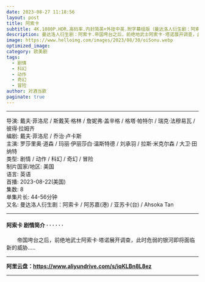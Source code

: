 ```yaml
---
date: 2023-08-27 11:18:56
layout: post
title: 阿索卡
subtitle: 4K.1080P.HDR.高码率.内封简英+外挂中英.附字幕组版（曼达洛人衍生剧：阿索卡）
description: 曼达洛人衍生剧：阿索卡.帝国垮台之后，前绝地武士阿索卡·塔诺展开调查，此时危弱的银河即将面临新的威胁...
image: https://www.helloimg.com/images/2023/08/30/oiSonu.webp
optimized_image: 
category: 欧美剧
tags:
  - 剧情
  - 科幻
  - 动作
  - 奇幻
  - 冒险
author: 对酒当歌
paginate: true
---
```


---

导演: 戴夫·菲洛尼 / 斯戴芙·格林 / 詹妮弗·盖辛格 / 格塔·帕特尔 / 瑞克·法穆易瓦 / 彼得·拉姆齐  
编剧: 戴夫·菲洛尼 / 乔治·卢卡斯  
主演: 罗莎里奥·道森 / 玛丽·伊丽莎白·温斯特德 / 刘承羽 / 拉斯·米克尔森 / 大卫·田纳特  
类型: 剧情 / 动作 / 科幻 / 奇幻 / 冒险  
制片国家/地区: 美国  
语言: 英语  
首播: 2023-08-22(美国)  
集数: 8  
单集片长: 44-56分钟  
又名: 曼达洛人衍生剧：阿索卡 / 阿苏嘉(港) / 亚苏卡(台) / Ahsoka Tan  

---

#### 阿索卡 剧情简介 · · · · · ·

　　帝国垮台之后，前绝地武士阿索卡·塔诺展开调查，此时危弱的银河即将面临新的威胁.....

---

**阿里云盘：<https://www.aliyundrive.com/s/iqKLBn8L8ez>**

---
